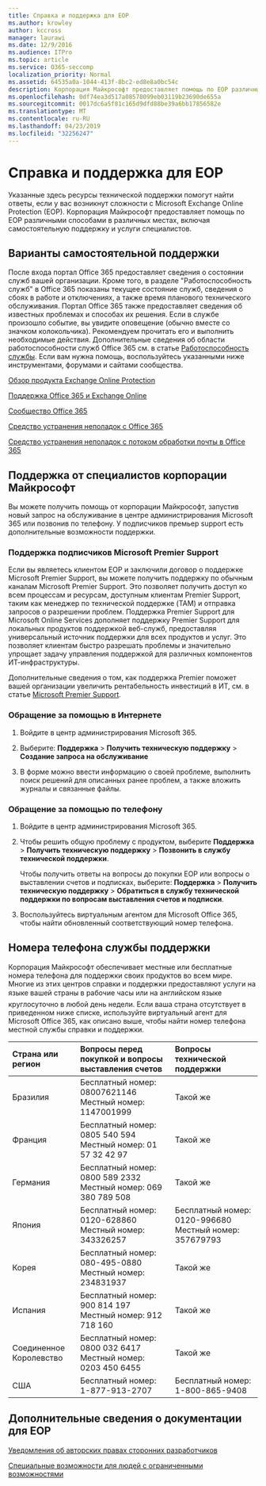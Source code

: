 ```yaml
---
title: Справка и поддержка для EOP
ms.author: krowley
author: kccross
manager: laurawi
ms.date: 12/9/2016
ms.audience: ITPro
ms.topic: article
ms.service: O365-seccomp
localization_priority: Normal
ms.assetid: 64535a0a-1044-413f-8bc2-ed8e8a0bc54c
description: Корпорация Майкрософт предоставляет помощь по EOP различными способами в различных местах, включая самостоятельную поддержку и услуги специалистов.
ms.openlocfilehash: 0df74ea3d517a08578099eb03119b23690de655a
ms.sourcegitcommit: 0017dc6a5f81c165d9dfd88be39a6bb17856582e
ms.translationtype: MT
ms.contentlocale: ru-RU
ms.lasthandoff: 04/23/2019
ms.locfileid: "32256247"
---
```

# <a name="help-and-support-for-eop"></a>Справка и поддержка для EOP

Указанные здесь ресурсы технической поддержки помогут найти ответы, если у вас возникнут сложности с Microsoft Exchange Online Protection (EOP). Корпорация Майкрософт предоставляет помощь по EOP различными способами в различных местах, включая самостоятельную поддержку и услуги специалистов. 
  
## <a name="self-support-options"></a>Варианты самостоятельной поддержки

После входа портал Office 365 предоставляет сведения о состоянии служб вашей организации. Кроме того, в разделе "Работоспособность служб" в Office 365 показаны текущее состояние служб, сведения о сбоях в работе и отключениях, а также время планового технического обслуживания. Портал Office 365 также предоставляет сведения об известных проблемах и способах их решения. Если в службе произошло событие, вы увидите оповещение (обычно вместе со значком колокольчика). Рекомендуем прочитать его и выполнить необходимые действия. Дополнительные сведения об области работоспособности служб Office 365 см. в статье [Работоспособность службы](https://go.microsoft.com/fwlink/?LinkId=394289). Если вам нужна помощь, воспользуйтесь указанными ниже инструментами, форумами и сайтами сообщества.
  
[Обзор продукта Exchange Online Protection](https://go.microsoft.com/fwlink/p/?LinkId=279912)
  
[Поддержка Office 365 и Exchange Online](https://go.microsoft.com/fwlink/?LinkId=299655)
  
[Сообщество Office 365](https://go.microsoft.com/fwlink/?LinkId=299656)
  
[Средство устранения неполадок с Office 365](https://go.microsoft.com/fwlink/?LinkId=299657)
  
[Средство устранения неполадок с потоком обработки почты в Office 365](https://go.microsoft.com/fwlink/?LinkId=323470)
  
## <a name="assisted-support-from-microsoft"></a>Поддержка от специалистов корпорации Майкрософт

Вы можете получить помощь от корпорации Майкрософт, запустив новый запрос на обслуживание в центре администрирования Microsoft 365 или позвонив по телефону. У подписчиков премьер support есть дополнительные возможности поддержки.
  
### <a name="support-for-microsoft-premier-support-subscribers"></a>Поддержка подписчиков Microsoft Premier Support

Если вы являетесь клиентом EOP и заключили договор о поддержке Microsoft Premier Support, вы можете получить поддержку по обычным каналам Microsoft Premier Support. Это позволяет получить доступ ко всем процессам и ресурсам, доступным клиентам Premier Support, таким как менеджер по технической поддержке (TAM) и отправка запросов о разрешении проблем. Поддержка Premier Support для Microsoft Online Services дополняет поддержку Premier Support для локальных продуктов поддержкой веб-служб, предоставляя универсальный источник поддержки для всех продуктов и услуг. Это позволяет клиентам быстро разрешать проблемы и значительно упрощает задачу управления поддержкой для различных компонентов ИТ-инфраструктуры.
  
Дополнительные сведения о том, как поддержка Premier поможет вашей организации увеличить рентабельность инвестиций в ИТ, см. в статье [Microsoft Premier Support](https://go.microsoft.com/fwlink/?LinkId=317437).
  
### <a name="ask-for-help-on-the-web"></a>Обращение за помощью в Интернете

1. Войдите в центр администрирования Microsoft 365.
    
2. Выберите: **Поддержка** \> **Получить техническую поддержку** \> **Создание запроса на обслуживание**
    
3. В форме можно ввести информацию о своей проблеме, выполнить поиск решений для описанных ранее проблем, а также вложить журналы и связанные файлы.
    
### <a name="ask-for-help-on-the-telephone"></a>Обращение за помощью по телефону

1. Войдите в центр администрирования Microsoft 365.
    
2. Чтобы решить общую проблему с продуктом, выберите **Поддержка** \> **Получить техническую поддержку** \> **Позвонить в службу технической поддержки**.
    
    Чтобы получить ответы на вопросы до покупки EOP или вопросы о выставлении счетов и подписках, выберите: **Поддержка** \> **Получить техническую поддержку** \> **Обратиться в службу технической поддержки по вопросам выставления счетов и подписки**.
    
3. Воспользуйтесь виртуальным агентом для Microsoft Office 365, чтобы найти обновленный соответствующий номер телефона.
    
## <a name="support-telephone-numbers"></a>Номера телефона службы поддержки

Корпорация Майкрософт обеспечивает местные или бесплатные номера телефона для поддержки своих продуктов во всем мире. Многие из этих центров справки и поддержки предоставляют услуги на языке вашей страны в рабочие часы или на английском языке  круглосуточно в любой день недели. Если ваша страна отсутствует в приведенном ниже списке, используйте виртуальный агент для Microsoft Office 365, как описано выше, чтобы найти номер телефона местной службы справки и поддержки.
  
|**Страна или регион**|**Вопросы перед покупкой и вопросы выставления счетов**|**Вопросы технической поддержки**|
|:-----|:-----|:-----|
|Бразилия  <br/> |Бесплатный номер: 08007621146          Местный номер: 1147001999  <br/> |Такой же  <br/> |
|Франция  <br/> |Бесплатный номер: 0805 540 594           Местный номер: 01 57 32 42 97  <br/> |Такой же  <br/> |
|Германия  <br/> |Бесплатный номер: 0800 589 2332           Местный номер: 069 380 789 508  <br/> |Такой же  <br/> |
|Япония  <br/> |Бесплатный номер: 0120-628860          Местный номер: 343326257  <br/> |Бесплатный номер: 0120-996680          Местный номер: 357679793  <br/> |
|Корея  <br/> |Бесплатный номер: 080-495-0880          Местный номер: 234831937  <br/> |Такой же  <br/> |
|Испания  <br/> |Бесплатный номер: 900 814 197          Местный номер: 912 718 160  <br/> |Такой же  <br/> |
|Соединенное Королевство  <br/> |Бесплатный номер: 0800 032 6417          Местный номер: 0203 450 6455  <br/> |Такой же  <br/> |
|США  <br/> |Бесплатный номер: 1-877-913-2707  <br/> |Бесплатный номер: 1-800-865-9408  <br/> |
   
## <a name="for-more-information-about-eop-documentation"></a>Дополнительные сведения о документации для EOP

[Уведомления об авторских правах сторонних разработчиков](third-party-copyright-notices.md)
  
[Специальные возможности для людей с ограниченными возможностями](accessibility-for-people-with-disabilities.md)
  

